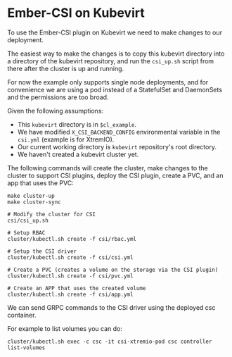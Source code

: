 # Ember-CSI on Kubevirt

To use the Ember-CSI plugin on Kubevirt we need to make changes to our deployment.

The easiest way to make the changes is to copy this kubevirt directory into a directory of the kubevirt repository, and run the `csi_up.sh` script from there after the cluster is up and running.

For now the example only supports single node deployments, and for convenience we are using a pod instead of a StatefulSet and DaemonSets and the permissions are too broad.

Given the following assumptions:

- This `kubevirt` directory is in `$cl_example`.
- We have modified `X_CSI_BACKEND_CONFIG` environmental variable in the `csi.yml` (example is for XtremIO).
- Our current working directory is `kubevirt` repository's root directory.
- We haven't created a kubevirt cluster yet.

The following commands will create the cluster, make changes to the cluster to support CSI plugins, deploy the CSI plugin, create a PVC, and an app that uses the PVC:


```
make cluster-up
make cluster-sync

# Modify the cluster for CSI
csi/csi_up.sh

# Setup RBAC
cluster/kubectl.sh create -f csi/rbac.yml

# Setup the CSI driver
cluster/kubectl.sh create -f csi/csi.yml

# Create a PVC (creates a volume on the storage via the CSI plugin)
cluster/kubectl.sh create -f csi/pvc.yml

# Create an APP that uses the created volume
cluster/kubectl.sh create -f csi/app.yml
```

We can send GRPC commands to the CSI driver using the deployed csc container.

For example to list volumes you can do:

```
cluster/kubectl.sh exec -c csc -it csi-xtremio-pod csc controller list-volumes
```
